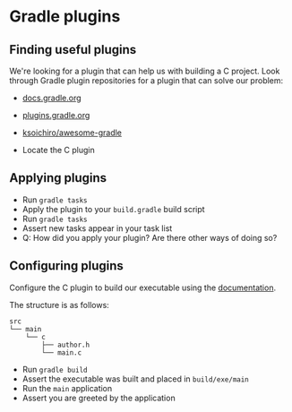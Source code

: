 # Gradle plugins

## Finding useful plugins

We're looking for a plugin that can help us with building a C project.
Look through Gradle plugin repositories for a plugin that can solve our problem:

- [docs.gradle.org](https://docs.gradle.org/current/userguide/standard_plugins.html)
- [plugins.gradle.org](https://plugins.gradle.org/)
- [ksoichiro/awesome-gradle](https://github.com/ksoichiro/awesome-gradle)

- Locate the C plugin

## Applying plugins

- Run `gradle tasks`
- Apply the plugin to your `build.gradle` build script
- Run `gradle tasks`
- Assert new tasks appear in your task list
- Q: How did you apply your plugin? Are there other ways of doing so?

## Configuring plugins

Configure the C plugin to build our executable using the [documentation](https://docs.gradle.org/current/userguide/native_software.html#sec:building_an_executable).

The structure is as follows:

    src
    └── main
        └── c
            ├── author.h
            └── main.c

- Run `gradle build`
- Assert the executable was built and placed in `build/exe/main`
- Run the `main` application
- Assert you are greeted by the application
